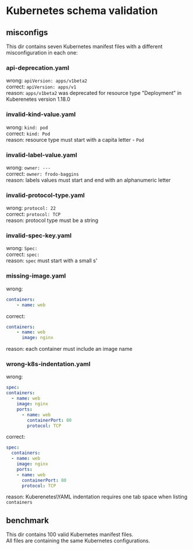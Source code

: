 # Kubernetes schema validation

## misconfigs
This dir contains seven Kubernetes manifest files with a different misconfiguration in each one:  

### api-deprecation.yaml
wrong: `apiVersion: apps/v1beta2`  
correct: `apiVersion: apps/v1`  
reason: `apps/v1beta2` was deprecated for resource type "Deployment" in Kuberenetes version 1.18.0  

### invalid-kind-value.yaml
wrong: `kind: pod`  
correct: `kind: Pod`  
reason: resource type must start with a capita letter - `Pod`  

### invalid-label-value.yaml
wrong: `owner: ---`  
correct: `owner: frodo-baggins`  
reason: labels values must start and end with an alphanumeric letter

### invalid-protocol-type.yaml
wrong: `protocol: 22`  
correct: `protocol: TCP`  
reason: protocol type must be a string

### invalid-spec-key.yaml
wrong: `Spec:`  
correct: `spec:`  
reason: `spec` must start with a small s'

### missing-image.yaml
wrong:  
```yaml
containers:
    - name: web
```  
correct:
```yaml
containers:
    - name: web
      image: nginx
```  
reason: each container must include an image name

### wrong-k8s-indentation.yaml
wrong:  
```yaml
spec:
containers:
  - name: web
    image: nginx
    ports:
      - name: web
        containerPort: 80
        protocol: TCP
```
correct:  
```yaml
spec:
  containers:
  - name: web
    image: nginx
    ports:
    - name: web
      containerPort: 80
      protocol: TCP
```  
reason: Kuberenetes\YAML indentation requires one tab space when listing `containers` 

## benchmark
This dir contains 100 valid Kubernetes manifest files.  
All files are containing the same Kubernetes configurations. 